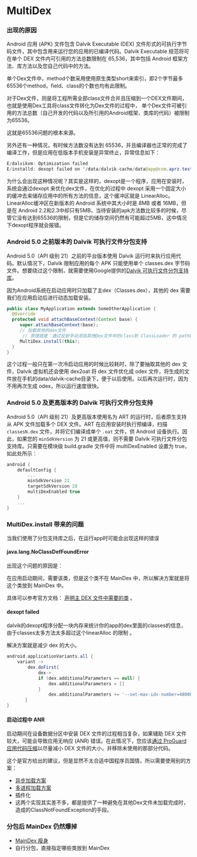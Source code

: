 # MultiDex

### 出现的原因

Android 应用 (APK) 文件包含 Dalvik Executable (DEX) 文件形式的可执行字节码文件，其中包含用来运行您的应用的已编译代码。Dalvik Executable 规范将可在单个 DEX 文件内可引用的方法总数限制在 65,536，其中包括 Android 框架方法、库方法以及您自己代码中的方法。

单个Dex文件中，method个数采用使用原生类型short来索引，即2个字节最多65536个method，field、class的个数也均有此限制。

对于Dex文件，则是将工程所需全部class文件合并且压缩到一个DEX文件期间，也就是使用Dex工具将class文件转化为Dex文件的过程中， 单个Dex文件可被引用的方法总数（自己开发的代码以及所引用的Android框架、类库的代码）被限制为65536。

这就是65536问题的根本来源。



另外还有一种情况，有时候方法数没有达到 65536，并且编译器也正常的完成了编译工作，但是应用在低版本手机安装是异常终止，异常信息如下：

```java
E/dalvikvm: Optimization failed
E/installd: dexopt failed on '/data/dalvik-cache/data@app@com.aprz.test.apk@classes.dex' res = 65433
```



为什么会出现这种情况呢？其实是这样的，dexopt是一个程序，应用在安装时，系统会通过dexopt 来优化dex文件，在优化的过程中 dexopt 采用一个固定大小的缓冲去来储存应用中的所有方法的信息，这个缓冲区就是 LinearAlloc。LinearAlloc缓冲区在新版本的 Android 系统中其大小时是 8MB 或者 16MB，但是在 Android 2.2和2.3中却只有5MB，当待安装的apk方法数比较多的时候，尽管它没有达到65536的限制，但是它的储存空间仍然有可能超过5MB，这中情况下dexopt程序就会报错。

### Android 5.0 之前版本的 Dalvik 可执行文件分包支持

Android 5.0（API 级别 21）之前的平台版本使用 Dalvik 运行时来执行应用代码。默认情况下，Dalvik 限制应用的每个 APK 只能使用单个 classes.dex 字节码文件。想要绕过这个限制，就需要使用Google提供的[Dalvik 可执行文件分包支持库](https://developer.android.com/tools/support-library/features.html?hl=zh-cn#multidex)。

因为Android系统在启动应用时只加载了主dex（Classes.dex），其他的 dex 需要我们在应用启动后进行动态加载安装。

```java
public class MyApplication extends SomeOtherApplication {
  @Override
  protected void attachBaseContext(Context base) {
     super.attachBaseContext(base);
     // 加载其他的dex文件
      // 原理就是：通过反射手动添加其他Dex文件中的class到 ClassLoader 的 pathList字段中，就可以实现类的动态加载
     MultiDex.install(this);
  }
}
```

这个过程一般只在第一次冷启动应用的时候比较耗时，除了要抽取其他的 dex 文件，Dalvik 虚拟机还会使用 dex2oat 将 dex 文件优化成 odex 文件，将生成的文件放在手机的data/dalvik-cache目录下，便于以后使用。以后再次运行时，因为不用再次生成 odex，所以运行速度很快。

### Android 5.0 及更高版本的 Dalvik 可执行文件分包支持

Android 5.0（API 级别 21）及更高版本使用名为 ART 的运行时，后者原生支持从 APK 文件加载多个 DEX 文件。ART 在应用安装时执行预编译，扫描 `classesN.dex` 文件，并将它们编译成单个 `.oat` 文件，供 Android 设备执行。因此，如果您的 `minSdkVersion` 为 21 或更高值，则不需要 Dalvik 可执行文件分包支持库。只需要在模块级 build.gradle 文件中将 multiDexEnabled 设置为 true，如此处所示：

```groovy
android {
    defaultConfig {
        ...
        minSdkVersion 21 
        targetSdkVersion 28
        multiDexEnabled true
    }
    ...
}
```

### MultiDex.install 带来的问题

当我们使用了分包支持库之后，在运行app时可能会出现这样的错误

#### java.lang.NoClassDefFoundError

出现这个问题的原因是：

在应用启动期间，需要该类，但是这个类不在 MainDex 中，所以解决方案就是将这个类放到 MainDex 中。

具体可以参考官方文档： [声明主 DEX 文件中需要的类](https://developer.android.com/studio/build/multidex?hl=zh-cn#keep) 。

#### dexopt failed

dalvik的dexopt程序分配一块内存来统计你的app的dex里面的classes的信息，由于classes太多方法太多超过这个linearAlloc 的限制 。

解决方案就是减少 dex 的大小。

```groovy
android.applicationVariants.all {
    variant ->
        dex.doFirst{
            dex->
            if (dex.additionalParameters == null) {
                dex.additionalParameters = []
            }
                dex.additionalParameters += '--set-max-idx-number=48000'
       }
}
```

#### 启动过程中 ANR

启动期间在设备数据分区中安装 DEX 文件的过程相当复杂，如果辅助 DEX 文件较大，可能会导致应用无响应 (ANR) 错误。在此情况下，您应该[通过 ProGuard 应用代码压缩](https://developer.android.com/studio/build/shrink-code.html?hl=zh-cn)以尽量减小 DEX 文件的大小，并移除未使用的那部分代码。

这个是官方给出的建议，但是显然不太合适中国程序员国情，所以需要使用别的方案：

- [异步加载方案](https://www.cnblogs.com/CharlesGrant/p/5112597.html)
- [多进程加载方案](https://www.jianshu.com/p/c2d7b76ff063)
- 插件化
- 这两个实现其实差不多，都是提供了一种避免在其他Dex文件未加载完成时，造成的ClassNotFoundException的手段。

### 分包后 MainDex 仍然爆掉

- [MainDex 瘦身](https://juejin.im/post/5c5bee986fb9a049bc4d1b58#heading-1)
- 自行分包，直接指定哪些类放到 MainDex

